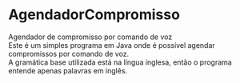 # AgendadorCompromisso
Agendador de compromisso por comando de voz<br>
Este é um simples programa em Java onde é possível agendar compromissos por comando de voz.<br>
A gramática base utilizada está na língua inglesa, então o programa entende apenas palavras em inglês.


